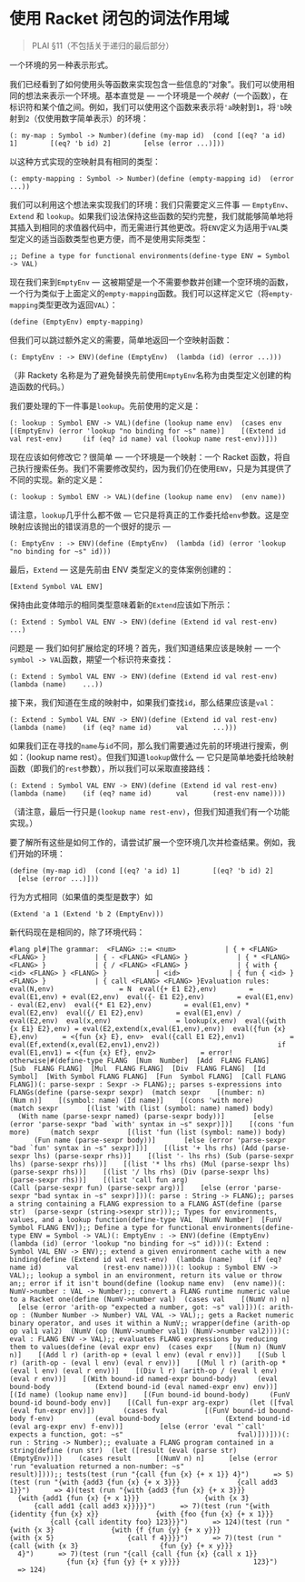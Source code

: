 # 使用 Racket 闭包的词法作用域

> PLAI §11（不包括关于递归的最后部分）

一个环境的另一种表示形式。

我们已经看到了如何使用头等函数来实现包含一些信息的“对象”。我们可以使用相同的想法来表示一个环境。基本直觉是 — 一个环境是一个*映射*（一个函数），在标识符和某个值之间。例如，我们可以使用这个函数来表示将`'a`映射到`1`，将`'b`映射到`2`（仅使用数字简单表示）的环境：

```
(: my-map : Symbol -> Number)(define (my-map id)  (cond [(eq? 'a id) 1]        [(eq? 'b id) 2]        [else (error ...)]))
```

以这种方式实现的空映射具有相同的类型：

```
(: empty-mapping : Symbol -> Number)(define (empty-mapping id)  (error ...))
```

我们可以利用这个想法来实现我们的环境：我们只需要定义三件事 — `EmptyEnv`、`Extend` 和 `lookup`。如果我们设法保持这些函数的契约完整，我们就能够简单地将其插入到相同的求值器代码中，而无需进行其他更改。将`ENV`定义为适用于`VAL`类型定义的适当函数类型也更方便，而不是使用实际类型：

```
;; Define a type for functional environments(define-type ENV = Symbol -> VAL)
```

现在我们来到`EmptyEnv` — 这被期望是一个不需要参数并创建一个空环境的函数，一个行为类似于上面定义的`empty-mapping`函数。我们可以这样定义它（将`empty-mapping`类型更改为返回`VAL`）：

```
(define (EmptyEnv) empty-mapping)
```

但我们可以跳过额外定义的需要，简单地返回一个空映射函数：

```
(: EmptyEnv : -> ENV)(define (EmptyEnv)  (lambda (id) (error ...)))
```

（非 Rackety 名称是为了避免替换先前使用`EmptyEnv`名称为由类型定义创建的构造函数的代码。）

我们要处理的下一件事是`lookup`。先前使用的定义是：

```
(: lookup : Symbol ENV -> VAL)(define (lookup name env)  (cases env    [(EmptyEnv) (error 'lookup "no binding for ~s" name)]    [(Extend id val rest-env)     (if (eq? id name) val (lookup name rest-env))]))
```

现在应该如何修改它？很简单 — 一个环境是一个映射：一个 Racket 函数，将自己执行搜索任务。我们不需要修改契约，因为我们仍在使用`ENV`，只是为其提供了不同的实现。新的定义是：

```
(: lookup : Symbol ENV -> VAL)(define (lookup name env)  (env name))
```

请注意，`lookup`几乎什么都不做 — 它只是将真正的工作委托给`env`参数。这是空映射应该抛出的错误消息的一个很好的提示 —

```
(: EmptyEnv : -> ENV)(define (EmptyEnv)  (lambda (id) (error 'lookup "no binding for ~s" id)))
```

最后，`Extend` — 这是先前由 ENV 类型定义的变体案例创建的：

```
[Extend Symbol VAL ENV]
```

保持由此变体暗示的相同类型意味着新的`Extend`应该如下所示：

```
(: Extend : Symbol VAL ENV -> ENV)(define (Extend id val rest-env)  ...)
```

问题是 — 我们如何扩展给定的环境？首先，我们知道结果应该是映射 — 一个`symbol -> VAL`函数，期望一个标识符来查找：

```
(: Extend : Symbol VAL ENV -> ENV)(define (Extend id val rest-env)  (lambda (name)    ...))
```

接下来，我们知道在生成的映射中，如果我们查找`id`，那么结果应该是`val`：

```
(: Extend : Symbol VAL ENV -> ENV)(define (Extend id val rest-env)  (lambda (name)    (if (eq? name id)      val      ...)))
```

如果我们正在寻找的`name`与`id`不同，那么我们需要通过先前的环境进行搜索，例如：（lookup name rest）。但我们知道`lookup`做什么 — 它只是简单地委托给映射函数（即我们的`rest`参数），所以我们可以采取直接路线：

```
(: Extend : Symbol VAL ENV -> ENV)(define (Extend id val rest-env)  (lambda (name)    (if (eq? name id)      val      (rest-env name))))
```

（请注意，最后一行只是`(lookup name rest-env)`，但我们知道我们有一个功能实现。）

要了解所有这些是如何工作的，请尝试扩展一个空环境几次并检查结果。例如，我们开始的环境：

```
(define (my-map id)  (cond [(eq? 'a id) 1]        [(eq? 'b id) 2]        [else (error ...)]))
```

行为方式相同（如果值的类型是数字）如

```
(Extend 'a 1 (Extend 'b 2 (EmptyEnv)))
```

新代码现在是相同的，除了环境代码：

```
#lang pl#|The grammar:  <FLANG> ::= <num>            | { + <FLANG> <FLANG> }            | { - <FLANG> <FLANG> }            | { * <FLANG> <FLANG> }            | { / <FLANG> <FLANG> }            | { with { <id> <FLANG> } <FLANG> }            | <id>            | { fun { <id> } <FLANG> }            | { call <FLANG> <FLANG> }Evaluation rules:  eval(N,env)                = N  eval({+ E1 E2},env)        = eval(E1,env) + eval(E2,env)  eval({- E1 E2},env)        = eval(E1,env) - eval(E2,env)  eval({* E1 E2},env)        = eval(E1,env) * eval(E2,env)  eval({/ E1 E2},env)        = eval(E1,env) / eval(E2,env)  eval(x,env)                = lookup(x,env)  eval({with {x E1} E2},env) = eval(E2,extend(x,eval(E1,env),env))  eval({fun {x} E},env)      = <{fun {x} E}, env>  eval({call E1 E2},env1)           = eval(Ef,extend(x,eval(E2,env1),env2))                             if eval(E1,env1) = <{fun {x} Ef}, env2>           = error!          otherwise|#(define-type FLANG  [Num  Number]  [Add  FLANG FLANG]  [Sub  FLANG FLANG]  [Mul  FLANG FLANG]  [Div  FLANG FLANG]  [Id   Symbol]  [With Symbol FLANG FLANG]  [Fun  Symbol FLANG]  [Call FLANG FLANG])(: parse-sexpr : Sexpr -> FLANG);; parses s-expressions into FLANGs(define (parse-sexpr sexpr)  (match sexpr    [(number: n)    (Num n)]    [(symbol: name) (Id name)]    [(cons 'with more)     (match sexpr       [(list 'with (list (symbol: name) named) body)        (With name (parse-sexpr named) (parse-sexpr body))]       [else (error 'parse-sexpr "bad `with' syntax in ~s" sexpr)])]    [(cons 'fun more)     (match sexpr       [(list 'fun (list (symbol: name)) body)        (Fun name (parse-sexpr body))]       [else (error 'parse-sexpr "bad `fun' syntax in ~s" sexpr)])]    [(list '+ lhs rhs) (Add (parse-sexpr lhs) (parse-sexpr rhs))]    [(list '- lhs rhs) (Sub (parse-sexpr lhs) (parse-sexpr rhs))]    [(list '* lhs rhs) (Mul (parse-sexpr lhs) (parse-sexpr rhs))]    [(list '/ lhs rhs) (Div (parse-sexpr lhs) (parse-sexpr rhs))]    [(list 'call fun arg)                       (Call (parse-sexpr fun) (parse-sexpr arg))]    [else (error 'parse-sexpr "bad syntax in ~s" sexpr)]))(: parse : String -> FLANG);; parses a string containing a FLANG expression to a FLANG AST(define (parse str)  (parse-sexpr (string->sexpr str)));; Types for environments, values, and a lookup function(define-type VAL  [NumV Number]  [FunV Symbol FLANG ENV]);; Define a type for functional environments(define-type ENV = Symbol -> VAL)(: EmptyEnv : -> ENV)(define (EmptyEnv)  (lambda (id) (error 'lookup "no binding for ~s" id)))(: Extend : Symbol VAL ENV -> ENV);; extend a given environment cache with a new binding(define (Extend id val rest-env)  (lambda (name)    (if (eq? name id)      val      (rest-env name))))(: lookup : Symbol ENV -> VAL);; lookup a symbol in an environment, return its value or throw an;; error if it isn't bound(define (lookup name env)  (env name))(: NumV->number : VAL -> Number);; convert a FLANG runtime numeric value to a Racket one(define (NumV->number val)  (cases val    [(NumV n) n]    [else (error 'arith-op "expected a number, got: ~s" val)]))(: arith-op : (Number Number -> Number) VAL VAL -> VAL);; gets a Racket numeric binary operator, and uses it within a NumV;; wrapper(define (arith-op op val1 val2)  (NumV (op (NumV->number val1) (NumV->number val2))))(: eval : FLANG ENV -> VAL);; evaluates FLANG expressions by reducing them to values(define (eval expr env)  (cases expr    [(Num n) (NumV n)]    [(Add l r) (arith-op + (eval l env) (eval r env))]    [(Sub l r) (arith-op - (eval l env) (eval r env))]    [(Mul l r) (arith-op * (eval l env) (eval r env))]    [(Div l r) (arith-op / (eval l env) (eval r env))]    [(With bound-id named-expr bound-body)     (eval bound-body           (Extend bound-id (eval named-expr env) env))]    [(Id name) (lookup name env)]    [(Fun bound-id bound-body)     (FunV bound-id bound-body env)]    [(Call fun-expr arg-expr)     (let ([fval (eval fun-expr env)])       (cases fval         [(FunV bound-id bound-body f-env)          (eval bound-body                (Extend bound-id (eval arg-expr env) f-env))]         [else (error 'eval "`call' expects a function, got: ~s"                            fval)]))]))(: run : String -> Number);; evaluate a FLANG program contained in a string(define (run str)  (let ([result (eval (parse str) (EmptyEnv))])    (cases result      [(NumV n) n]      [else (error 'run "evaluation returned a non-number: ~s"                   result)])));; tests(test (run "{call {fun {x} {+ x 1}} 4}")      => 5)(test (run "{with {add3 {fun {x} {+ x 3}}}              {call add3 1}}")      => 4)(test (run "{with {add3 {fun {x} {+ x 3}}}              {with {add1 {fun {x} {+ x 1}}}                {with {x 3}                  {call add1 {call add3 x}}}}}")      => 7)(test (run "{with {identity {fun {x} x}}              {with {foo {fun {x} {+ x 1}}}                {call {call identity foo} 123}}}")      => 124)(test (run "{with {x 3}              {with {f {fun {y} {+ x y}}}                {with {x 5}                  {call f 4}}}}")      => 7)(test (run "{call {with {x 3}                    {fun {y} {+ x y}}}                  4}")      => 7)(test (run "{call {call {fun {x} {call x 1}}                        {fun {x} {fun {y} {+ x y}}}}                  123}")      => 124)
```
